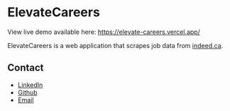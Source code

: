 <!-- ![image](https://github.com/lucaswinkler/elevatecareers/assets/) -->

# ElevateCareers

View live demo available here: https://elevate-careers.vercel.app/

ElevateCareers is a web application that scrapes job data from [indeed.ca](https://ca.indeed.ca/).

## Contact

- [LinkedIn](https://linkedin.com/in/lucas-winkler)
- [Github](https://github.com/lucaswinkler)
- [Email](mailto:lucaswinkler@gmail.com)
